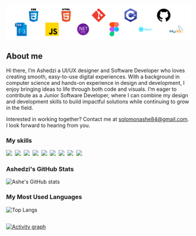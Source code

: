 ![](./mybanner.png)

## About me

Hi there, I’m Ashedzi a UI/UX designer and Software Developer who loves creating smooth, 
easy-to-use digital experiences. With a background in computer science and hands-on 
experience in design and development, I enjoy bringing ideas to life through both code and 
visuals. I’m eager to contribute as a Junior Software Developer, where I can combine my design 
and development skills to build impactful solutions while continuing to grow in the field.

Interested in working together? Contact me at solomonashe84@gmail.com. 
I look forward to hearing from you.

### My skills
<p>
  <img src="https://img.shields.io/badge/code-javascript-informational?style=for-the-badge&logo=javascript&logoColor=white&color=9F74DA"/>&nbsp;
  <img src="https://img.shields.io/badge/code-typescript-informational?style=for-the-badge&logo=typescript&logoColor=white&color=9F74DA")/>&nbsp;
  <img src="https://img.shields.io/badge/code-react-informational?style=for-the-badge&logo=react&logoColor=white&color=9F74DA")/>&nbsp;
  <img src="https://img.shields.io/badge/code-java-informational?style=for-the-badge&logo=coffeescript&logoColor=white&color=9F74DA")/>&nbsp;
  <img src="https://img.shields.io/badge/code-csharp-informational?style=for-the-badge&logo=coffeescript&logoColor=white&color=9F74DA")/>&nbsp;
  <img src="https://img.shields.io/badge/code-python-informational?style=for-the-badge&logo=python&logoColor=white&color=9F74DA")/>&nbsp;
  <img src="https://img.shields.io/badge/web-html-informational?style=for-the-badge&logo=html5&logoColor=white&color=9F74DA")/>&nbsp;
  <img src="https://img.shields.io/badge/web-css-informational?style=for-the-badge&logo=css3&logoColor=white&color=9F74DA")/>&nbsp;
  <img src="https://img.shields.io/badge/db-mysql-informational?style=for-the-badge&logo=mysql&logoColor=white&color=9F74DA")/>&nbsp;
</p>

### Ashedzi's GitHub Stats
![Ashe's GitHub stats](https://github-readme-stats.vercel.app/api?username=ashedzi&show_icons=true&theme=radical)

### My Most Used Languages
![Top Langs](https://github-readme-stats.vercel.app/api/top-langs/?username=ashedzi&layout=compact&theme=radical)

##

[![Activity graph](https://github-readme-activity-graph.vercel.app/graph?username=ashedzi&theme=gotham&hide_border=true)](https://github.com/ashutosh00710/github-readme-activity-graph)

<!---

<!--
**ashedzi/ashedzi** is a ✨ _special_ ✨ repository because its `README.md` (this file) appears on your GitHub profile.

Here are some ideas to get you started:

- 🔭 I’m currently working on ...
- 🌱 I’m currently learning ...
- 👯 I’m looking to collaborate on ...
- 🤔 I’m looking for help with ...
- 💬 Ask me about ...
- 📫 How to reach me: ...
- 😄 Pronouns: ...
- ⚡ Fun fact: ...
-->
